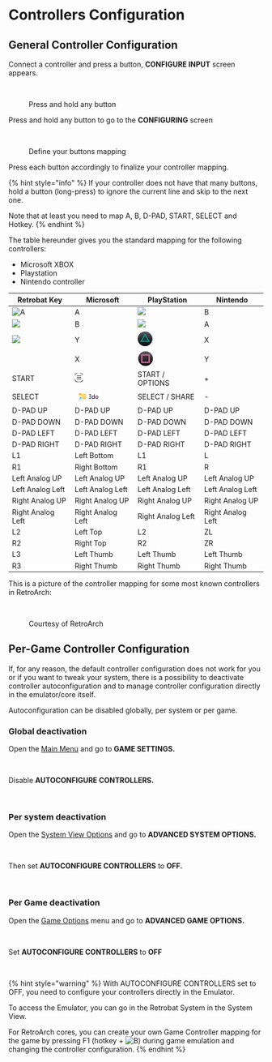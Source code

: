 # Controllers Configuration

## General Controller Configuration

Connect a controller and press a button, **CONFIGURE INPUT** screen appears.

<figure><img src="https://i.imgur.com/C8T3fn5.png" alt=""><figcaption><p>Press and hold any button</p></figcaption></figure>

Press and hold any button to go to the **CONFIGURING** screen

<figure><img src="https://i.imgur.com/b3mepeW.png" alt=""><figcaption><p>Define your buttons mapping</p></figcaption></figure>

Press each button accordingly to finalize your controller mapping.

{% hint style="info" %}
If your controller does not have that many buttons, hold a button (long-press) to ignore the current line and skip to the next one.

Note that at least you need to map A, B, D-PAD, START, SELECT and Hotkey.
{% endhint %}

The table hereunder gives you the standard mapping for the following controllers:

* Microsoft XBOX
* Playstation
* Nintendo controller

| Retrobat Key                                                                 | Microsoft                                       | PlayStation                                 | Nintendo          |
| ---------------------------------------------------------------------------- | ----------------------------------------------- | ------------------------------------------- | ----------------- |
| ![A](<../.gitbook/assets/image (1) (2) (1).png>)                             | A                                               | ![](<../.gitbook/assets/image (11).png>)    | B                 |
| ![](<../.gitbook/assets/image (4) (1).png>)                                  | B                                               | ![](<../.gitbook/assets/image (8) (1).png>) | A                 |
| ![](<../.gitbook/assets/image (3) (1) (2).png>)                              | Y                                               | ![](<../.gitbook/assets/image (7).png>)     | X                 |
| <img src="../.gitbook/assets/image (2) (1) (1).png" alt="" data-size="line"> | X                                               | ![](<../.gitbook/assets/image (10).png>)    | Y                 |
| START                                                                        | ![](<../.gitbook/assets/image (5) (1) (1).png>) | START / OPTIONS                             | +                 |
| SELECT                                                                       | ![](<../.gitbook/assets/image (6).png>)         | SELECT / SHARE                              | -                 |
| D-PAD UP                                                                     | D-PAD UP                                        | D-PAD UP                                    | D-PAD UP          |
| D-PAD DOWN                                                                   | D-PAD DOWN                                      | D-PAD DOWN                                  | D-PAD DOWN        |
| D-PAD LEFT                                                                   | D-PAD LEFT                                      | D-PAD LEFT                                  | D-PAD LEFT        |
| D-PAD RIGHT                                                                  | D-PAD RIGHT                                     | D-PAD RIGHT                                 | D-PAD RIGHT       |
| L1                                                                           | Left Bottom                                     | L1                                          | L                 |
| R1                                                                           | Right Bottom                                    | R1                                          | R                 |
| Left Analog UP                                                               | Left Analog UP                                  | Left Analog UP                              | Left Analog UP    |
| Left Analog Left                                                             | Left Analog Left                                | Left Analog Left                            | Left Analog Left  |
| Right Analog UP                                                              | Right Analog UP                                 | Right Analog UP                             | Right Analog UP   |
| Right Analog Left                                                            | Right Analog Left                               | Right Analog Left                           | Right Analog Left |
| L2                                                                           | Left Top                                        | L2                                          | ZL                |
| R2                                                                           | Right Top                                       | R2                                          | ZR                |
| L3                                                                           | Left Thumb                                      | Left Thumb                                  | Left Thumb        |
| R3                                                                           | Right Thumb                                     | Right Thumb                                 | Right Thumb       |



This is a picture of the controller mapping for some most known controllers in RetroArch:

<figure><img src="https://i.imgur.com/q9Uesov.png" alt=""><figcaption><p>Courtesy of RetroArch</p></figcaption></figure>

## Per-Game Controller Configuration

If, for any reason, the default controller configuration does not work for you or if you want to tweak your system, there is a possibility to deactivate controller autoconfiguration and to manage controller configuration directly in the emulator/core itself.

Autoconfiguration can be disabled globally, per system or per game.

### **Global deactivation**

Open the [Main Menu](../navigation/main-menu.md) and go to **GAME SETTINGS.**

<figure><img src="https://i.imgur.com/LL6eTfL.png" alt=""><figcaption></figcaption></figure>

Disable **AUTOCONFIGURE CONTROLLERS.**

<figure><img src="https://i.imgur.com/USc60bs.png" alt=""><figcaption></figcaption></figure>

### **Per system d**eactivation

Open the [System View Options](../navigation/view-options.md) and go to **ADVANCED SYSTEM OPTIONS.**

<figure><img src="https://i.imgur.com/OwqDv4H.png" alt=""><figcaption></figcaption></figure>

Then set **AUTOCONFIGURE CONTROLLERS** to **OFF.**

<figure><img src="https://i.imgur.com/DnYtGMf.png" alt=""><figcaption></figcaption></figure>

### **Per Game d**eactivation

Open the [Game Options](../navigation/game-options.md) menu and go to **ADVANCED GAME OPTIONS.**

<figure><img src="https://i.imgur.com/tUJldiK.png" alt=""><figcaption></figcaption></figure>

Set **AUTOCONFIGURE CONTROLLERS** to **OFF**

<figure><img src="https://i.imgur.com/b6Z10Rc.png" alt=""><figcaption></figcaption></figure>

{% hint style="warning" %}
With AUTOCONFIGURE CONTROLLERS set to OFF, you need to configure your controllers directly in the Emulator.

To access the Emulator, you can go in the Retrobat System in the System View.

For RetroArch cores, you can create your own Game Controller mapping for the game by pressing F1 (hotkey + ![B](<../.gitbook/assets/image (4) (1).png>)) during game emulation and changing the controller configuration.
{% endhint %}
